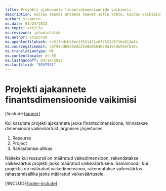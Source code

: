 ```yaml
---
title: Projekti ajakannete finantsdimensioonide vaikimisi
description: Selles teemas antakse teavet selle kohta, kuidas vaikimisi finantsdimensioone ajakannetega seotakse.
author: stsporen
ms.date: 01/24/2022
ms.topic: article
ms.reviewer: johnmichalak
ms.author: stsporen
ms.openlocfilehash: cc51fcdcbbfec23591471c0f7522d571be813a84
ms.sourcegitcommit: c0792bd65d92db25e0e8864879a19c4b93efb10c
ms.translationtype: MT
ms.contentlocale: et-EE
ms.lasthandoff: 04/14/2022
ms.locfileid: "8597931"
---
```

# <a name="defaulting-financial-dimensions-for-project-time-entries"></a>Projekti ajakannete finantsdimensioonide vaikimisi

[!include [banner](../includes/banner.md)]

Kui kasutate projekti ajakannete jaoks finantsdimensioone, hinnatakse dimensiooni vaikeväärtust järgmises järjestuses.

1. Ressurss
2. Project
3. Rahastamise allikas

Näiteks kui ressursil on määratud vaikedimensioon, rakendatakse vaikeväärtus projekti jaoks määratud vaikeväärtusele. Samamoodi, kui projektis on määratud vaikedimensioon, rakendatakse vaikeväärtus rahastamisallika jaoks määratud vaikeväärtusele.

[!INCLUDE[footer-include](../includes/footer-banner.md)]
